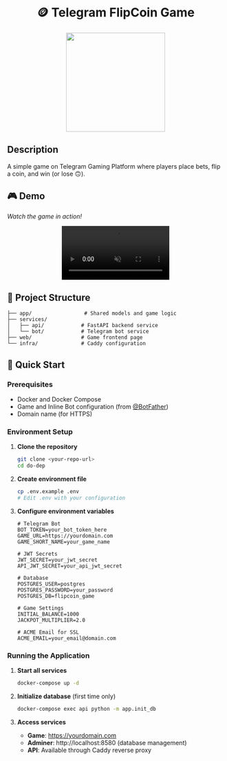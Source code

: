 <div align="center">
       
# 🪙 Telegram FlipCoin Game
</div>
<p align="center">
<a href="https://t.me/DoDepYopBot?game=flipper" alt="Run Telegram Game shield"><img src="https://img.shields.io/badge/Telegram-26A5E4?style=flat&logo=telegram&logoColor=white" width="230"/></a>
</p>

## Description
A simple game on Telegram Gaming Platform where players place bets, flip a coin, and win (or lose 🙃).


## 🎮 Demo

*Watch the game in action!*

<div align="center">
<video src="https://github.com/user-attachments/assets/7c53809e-4242-4568-a4de-3de18d7c0f10"
       width="250" controls muted playsinline></video>
</div>


## 📁 Project Structure

```
├── app/                 # Shared models and game logic
├── services/
│   ├── api/            # FastAPI backend service
│   └── bot/            # Telegram bot service
├── web/                # Game frontend page
└── infra/              # Caddy configuration
```

## 🚀 Quick Start

### Prerequisites

- Docker and Docker Compose
- Game and Inline Bot configuration (from [@BotFather](https://t.me/botfather))
- Domain name (for HTTPS)

### Environment Setup

1. **Clone the repository**
   ```bash
   git clone <your-repo-url>
   cd do-dep
   ```

2. **Create environment file**
   ```bash
   cp .env.example .env
   # Edit .env with your configuration
   ```

3. **Configure environment variables**
   ```env
   # Telegram Bot
   BOT_TOKEN=your_bot_token_here
   GAME_URL=https://yourdomain.com
   GAME_SHORT_NAME=your_game_name
   
   # JWT Secrets
   JWT_SECRET=your_jwt_secret
   API_JWT_SECRET=your_api_jwt_secret
   
   # Database
   POSTGRES_USER=postgres
   POSTGRES_PASSWORD=your_password
   POSTGRES_DB=flipcoin_game
   
   # Game Settings
   INITIAL_BALANCE=1000
   JACKPOT_MULTIPLIER=2.0
   
   # ACME Email for SSL
   ACME_EMAIL=your_email@domain.com
   ```

### Running the Application

1. **Start all services**
   ```bash
   docker-compose up -d
   ```

2. **Initialize database** (first time only)
   ```bash
   docker-compose exec api python -m app.init_db
   ```

3. **Access services**
   - **Game**: https://yourdomain.com
   - **Adminer**: http://localhost:8580 (database management)
   - **API**: Available through Caddy reverse proxy
